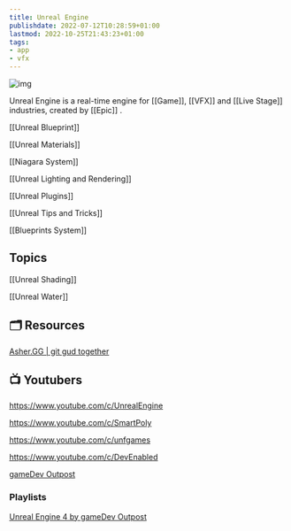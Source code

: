 ```yaml
---
title: Unreal Engine
publishdate: 2022-07-12T10:28:59+01:00
lastmod: 2022-10-25T21:43:23+01:00
tags: 
- app
- vfx
---
```








![img](https://www.fxguide.com/wp-content/uploads/2021/12/06_cinematic-copy.jpg)



Unreal Engine is a real-time engine for [[Game]], [[VFX]] and [[Live Stage]] industries, created by [[Epic]] .



[[Unreal Blueprint]]

[[Unreal Materials]]

[[Niagara System]]

[[Unreal Lighting and Rendering]]

[[Unreal Plugins]]

[[Unreal Tips and Tricks]]

[[Blueprints System]]



## Topics

[[Unreal Shading]]

[[Unreal Water]]





## 🗂 Resources 



[Asher.GG | git gud together](http://asher.gg/)



## 📺 Youtubers 





https://www.youtube.com/c/UnrealEngine

https://www.youtube.com/c/SmartPoly



https://www.youtube.com/c/unfgames

https://www.youtube.com/c/DevEnabled



[gameDev Outpost](https://www.youtube.com/channel/UC3Yf1SuYLc5WdChEgXRA6OQ)





### Playlists

[Unreal Engine 4 by gameDev Outpost](https://www.youtube.com/playlist?list=PLomQNLPOWtzbpKLbhlyYYneuoPfMgfE9f)





